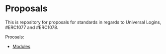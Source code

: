 # Proposals

This is repository for proposals for standards in regards to Universal Logins, #ERC1077 and #ERC1078.

Proosals:
* [Modules](/modules.md)
